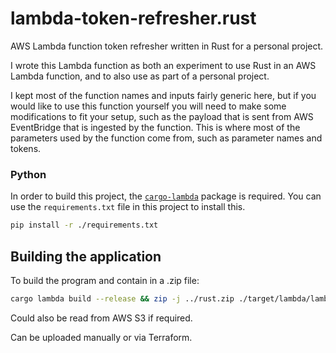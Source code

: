 # lambda-token-refresher.rust
AWS Lambda function token refresher written in Rust for a personal project.

I wrote this Lambda function as both an experiment to use Rust in an AWS Lambda function, and to
also use as part of a personal project.

I kept most of the function names and inputs fairly generic here, but if you would like to use this
function yourself you will need to make some modifications to fit your setup, such as the payload 
that is sent from AWS EventBridge that is ingested by the function. This is where most of the 
parameters used by the function come from, such as parameter names and tokens.

### Python
In order to build this project, the [`cargo-lambda`](https://www.cargo-lambda.info/) package is 
required. You can use the `requirements.txt` file in this project to install this.
```bash
pip install -r ./requirements.txt
```

## Building the application
To build the program and contain in a .zip file:
```bash
cargo lambda build --release && zip -j ../rust.zip ./target/lambda/lambda-token-refresher/bootstrap
```
Could also be read from AWS S3 if required.

Can be uploaded manually or via Terraform.
